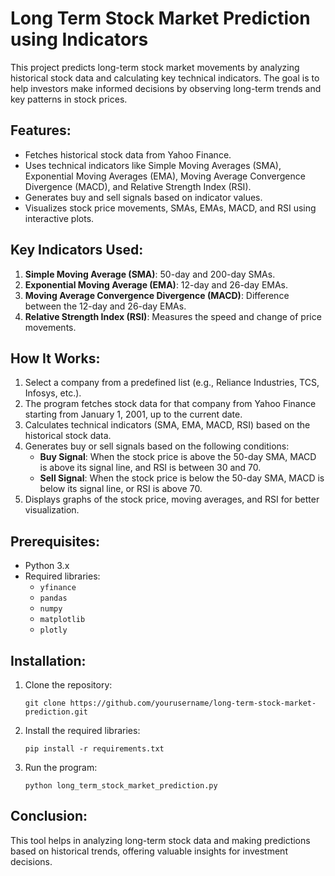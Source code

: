 # Long Term Stock Market Prediction using Indicators

This project predicts long-term stock market movements by analyzing historical stock data and calculating key technical indicators. The goal is to help investors make informed decisions by observing long-term trends and key patterns in stock prices.

## Features:
- Fetches historical stock data from Yahoo Finance.
- Uses technical indicators like Simple Moving Averages (SMA), Exponential Moving Averages (EMA), Moving Average Convergence Divergence (MACD), and Relative Strength Index (RSI).
- Generates buy and sell signals based on indicator values.
- Visualizes stock price movements, SMAs, EMAs, MACD, and RSI using interactive plots.

## Key Indicators Used:
1. **Simple Moving Average (SMA)**: 50-day and 200-day SMAs.
2. **Exponential Moving Average (EMA)**: 12-day and 26-day EMAs.
3. **Moving Average Convergence Divergence (MACD)**: Difference between the 12-day and 26-day EMAs.
4. **Relative Strength Index (RSI)**: Measures the speed and change of price movements.

## How It Works:
1. Select a company from a predefined list (e.g., Reliance Industries, TCS, Infosys, etc.).
2. The program fetches stock data for that company from Yahoo Finance starting from January 1, 2001, up to the current date.
3. Calculates technical indicators (SMA, EMA, MACD, RSI) based on the historical stock data.
4. Generates buy or sell signals based on the following conditions:
   - **Buy Signal**: When the stock price is above the 50-day SMA, MACD is above its signal line, and RSI is between 30 and 70.
   - **Sell Signal**: When the stock price is below the 50-day SMA, MACD is below its signal line, or RSI is above 70.
5. Displays graphs of the stock price, moving averages, and RSI for better visualization.

## Prerequisites:
- Python 3.x
- Required libraries:
  - `yfinance`
  - `pandas`
  - `numpy`
  - `matplotlib`
  - `plotly`

## Installation:
1. Clone the repository:
   ```
   git clone https://github.com/yourusername/long-term-stock-market-prediction.git
   ```
2. Install the required libraries:
   ```
   pip install -r requirements.txt
   ```

3. Run the program:
   ```
   python long_term_stock_market_prediction.py
   ```

## Conclusion:
This tool helps in analyzing long-term stock data and making predictions based on historical trends, offering valuable insights for investment decisions.
